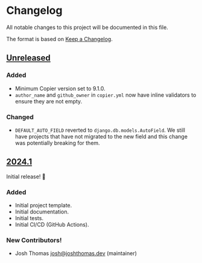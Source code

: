 # Changelog

All notable changes to this project will be documented in this file.

The format is based on [Keep a Changelog](https://keepachangelog.com/en/1.0.0/).

<!--
## [Version Number]

### Added
### Changed
### Deprecated
### Removed
### Fixed
### Security
-->

## [Unreleased]

### Added

- Minimum Copier version set to 9.1.0.
- `author_name` and `github_owner` in `copier.yml` now have inline validators to ensure they are not empty.

### Changed

- `DEFAULT_AUTO_FIELD` reverted to `django.db.models.AutoField`. We still have projects that have not migrated to the new field and this change was potentially breaking for them.

## [2024.1]

Initial release! 🎉

### Added

- Initial project template.
- Initial documentation.
- Initial tests.
- Initial CI/CD (GitHub Actions).

### New Contributors!

- Josh Thomas <josh@joshthomas.dev> (maintainer)

[unreleased]: https://github.com/westerveltco/django-twc-project/compare/v2024.1...HEAD
[2024.1]: https://github.com/westerveltco/django-simple-nav/releases/tag/v2024.1
